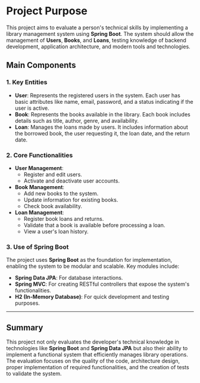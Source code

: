 # Project Purpose

This project aims to evaluate a person's technical skills by implementing a library management system using **Spring Boot**. The system should allow the management of **Users**, **Books**, and **Loans**, testing knowledge of backend development, application architecture, and modern tools and technologies.

## Main Components

### 1. Key Entities
- **User**: Represents the registered users in the system. Each user has basic attributes like name, email, password, and a status indicating if the user is active.
- **Book**: Represents the books available in the library. Each book includes details such as title, author, genre, and availability.
- **Loan**: Manages the loans made by users. It includes information about the borrowed book, the user requesting it, the loan date, and the return date.

### 2. Core Functionalities
- **User Management**:
    - Register and edit users.
    - Activate and deactivate user accounts.
- **Book Management**:
    - Add new books to the system.
    - Update information for existing books.
    - Check book availability.
- **Loan Management**:
    - Register book loans and returns.
    - Validate that a book is available before processing a loan.
    - View a user's loan history.

### 3. Use of Spring Boot
The project uses **Spring Boot** as the foundation for implementation, enabling the system to be modular and scalable. Key modules include:
- **Spring Data JPA**: For database interactions.
- **Spring MVC**: For creating RESTful controllers that expose the system's functionalities.
- **H2 (In-Memory Database)**: For quick development and testing purposes.

---

## Summary
This project not only evaluates the developer's technical knowledge in technologies like **Spring Boot** and **Spring Data JPA** but also their ability to implement a functional system that efficiently manages library operations. The evaluation focuses on the quality of the code, architecture design, proper implementation of required functionalities, and the creation of tests to validate the system.

